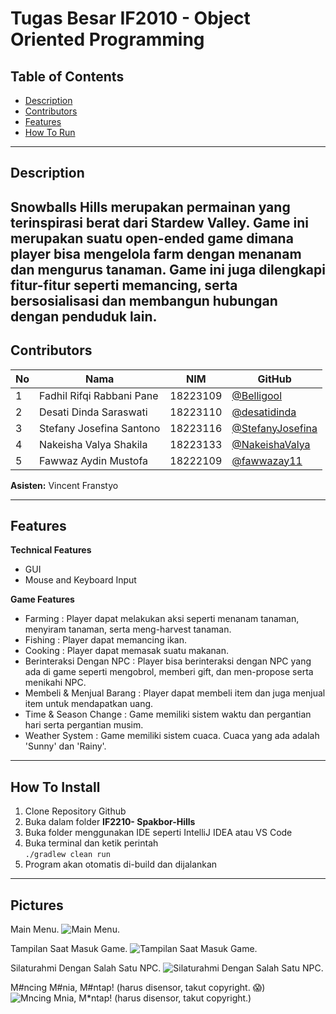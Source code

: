 # Tugas Besar IF2010 - Object Oriented Programming
## Table of Contents
- [Description](#description)
- [Contributors](#contributors)
- [Features](#features)
- [How To Run](#how-to-run)

---


## Description
Snowballs Hills merupakan permainan yang terinspirasi berat dari Stardew Valley. Game ini merupakan suatu open-ended game dimana player bisa mengelola farm dengan menanam dan mengurus tanaman. Game ini juga dilengkapi fitur-fitur seperti memancing, serta bersosialisasi dan membangun hubungan dengan penduduk lain.
---


## Contributors
| **No** | **Nama** | **NIM**  | **GitHub** |
| ------ | ------------------------- | ------------- | ----------- |
| 1      | Fadhil Rifqi Rabbani Pane | 18223109      | [@Belligool](https://github.com/Belligool) |
| 2      | Desati Dinda Saraswati    | 18223110      | [@desatidinda](https://github.com/desatidinda)
| 3      | Stefany Josefina Santono  | 18223116      | [@StefanyJosefina](https://github.com/StefanyJosefina) 
| 4      | Nakeisha Valya Shakila    | 18223133      | [@NakeishaValya](https://github.com/NakeishaValya) 
| 5      | Fawwaz Aydin Mustofa      | 18222109      | [@fawwazay11](https://github.com/fawwazay11) |

**Asisten:** Vincent Franstyo

---


## Features
**Technical Features**
- GUI
- Mouse and Keyboard Input

**Game Features**
- Farming   :   Player dapat melakukan aksi seperti menanam tanaman, menyiram tanaman, serta meng-harvest tanaman.
- Fishing   :   Player dapat memancing ikan.
- Cooking   :   Player dapat memasak suatu makanan.
- Berinteraksi Dengan NPC   :   Player bisa berinteraksi dengan NPC yang ada di game seperti mengobrol, memberi gift, dan men-propose serta menikahi NPC.
- Membeli & Menjual Barang  :   Player dapat membeli item dan juga menjual item untuk mendapatkan uang.
- Time & Season Change  :   Game memiliki sistem waktu dan pergantian hari serta pergantian musim.
- Weather System    :   Game memiliki sistem cuaca. Cuaca yang ada adalah 'Sunny' dan 'Rainy'.
---


## How To Install
1.  Clone Repository Github
2.  Buka dalam folder **IF2210- Spakbor-Hills**
3.  Buka folder menggunakan IDE seperti IntelliJ IDEA atau VS Code
4.  Buka terminal dan ketik perintah  
`./gradlew clean run`
5.  Program akan otomatis di-build dan dijalankan
---

## Pictures
Main Menu.
![Main Menu.](https://github.com/user-attachments/assets/782ce648-25b9-4aa7-a62e-21e579b9c76b)

Tampilan Saat Masuk Game.
![Tampilan Saat Masuk Game.](https://github.com/user-attachments/assets/09700e29-39be-4228-a5c0-015cd38e2878)

Silaturahmi Dengan Salah Satu NPC.
![Silaturahmi Dengan Salah Satu NPC.](https://github.com/user-attachments/assets/c24f568f-5ff5-4002-91e7-61af9b0c6ef6)

M#ncing M#nia, M#ntap! (harus disensor, takut copyright. 😱)
![M*ncing M*nia, M*ntap! (harus disensor, takut copyright.)](https://github.com/user-attachments/assets/c5a6fbbb-db07-4ef0-9995-0400845f659a)